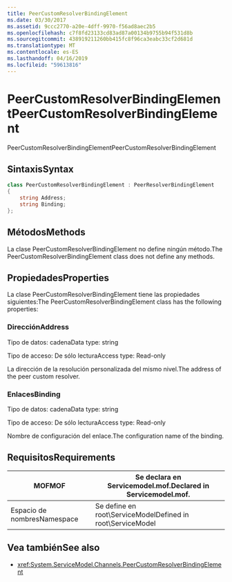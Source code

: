 ```yaml
---
title: PeerCustomResolverBindingElement
ms.date: 03/30/2017
ms.assetid: 9ccc2770-a20e-4dff-9970-f56ad8aec2b5
ms.openlocfilehash: c7f8fd23133cd83ad87a00134b9755b94f531d8b
ms.sourcegitcommit: 438919211260bb415fc8f96ca3eabc33cf2d681d
ms.translationtype: MT
ms.contentlocale: es-ES
ms.lasthandoff: 04/16/2019
ms.locfileid: "59613816"
---
```

# <a name="peercustomresolverbindingelement"></a><span data-ttu-id="d406b-102">PeerCustomResolverBindingElement</span><span class="sxs-lookup"><span data-stu-id="d406b-102">PeerCustomResolverBindingElement</span></span>

<span data-ttu-id="d406b-103">PeerCustomResolverBindingElement</span><span class="sxs-lookup"><span data-stu-id="d406b-103">PeerCustomResolverBindingElement</span></span>

## <a name="syntax"></a><span data-ttu-id="d406b-104">Sintaxis</span><span class="sxs-lookup"><span data-stu-id="d406b-104">Syntax</span></span>

```csharp
class PeerCustomResolverBindingElement : PeerResolverBindingElement
{
    string Address;
    string Binding;
};
```

## <a name="methods"></a><span data-ttu-id="d406b-105">Métodos</span><span class="sxs-lookup"><span data-stu-id="d406b-105">Methods</span></span>

<span data-ttu-id="d406b-106">La clase PeerCustomResolverBindingElement no define ningún método.</span><span class="sxs-lookup"><span data-stu-id="d406b-106">The PeerCustomResolverBindingElement class does not define any methods.</span></span>

## <a name="properties"></a><span data-ttu-id="d406b-107">Propiedades</span><span class="sxs-lookup"><span data-stu-id="d406b-107">Properties</span></span>

 <span data-ttu-id="d406b-108">La clase PeerCustomResolverBindingElement tiene las propiedades siguientes:</span><span class="sxs-lookup"><span data-stu-id="d406b-108">The PeerCustomResolverBindingElement class has the following properties:</span></span>

### <a name="address"></a><span data-ttu-id="d406b-109">Dirección</span><span class="sxs-lookup"><span data-stu-id="d406b-109">Address</span></span>

<span data-ttu-id="d406b-110">Tipo de datos: cadena</span><span class="sxs-lookup"><span data-stu-id="d406b-110">Data type: string</span></span>

<span data-ttu-id="d406b-111">Tipo de acceso: De sólo lectura</span><span class="sxs-lookup"><span data-stu-id="d406b-111">Access type: Read-only</span></span>

<span data-ttu-id="d406b-112">La dirección de la resolución personalizada del mismo nivel.</span><span class="sxs-lookup"><span data-stu-id="d406b-112">The address of the peer custom resolver.</span></span>

### <a name="binding"></a><span data-ttu-id="d406b-113">Enlaces</span><span class="sxs-lookup"><span data-stu-id="d406b-113">Binding</span></span>

<span data-ttu-id="d406b-114">Tipo de datos: cadena</span><span class="sxs-lookup"><span data-stu-id="d406b-114">Data type: string</span></span>

<span data-ttu-id="d406b-115">Tipo de acceso: De sólo lectura</span><span class="sxs-lookup"><span data-stu-id="d406b-115">Access type: Read-only</span></span>

<span data-ttu-id="d406b-116">Nombre de configuración del enlace.</span><span class="sxs-lookup"><span data-stu-id="d406b-116">The configuration name of the binding.</span></span>

## <a name="requirements"></a><span data-ttu-id="d406b-117">Requisitos</span><span class="sxs-lookup"><span data-stu-id="d406b-117">Requirements</span></span>

|<span data-ttu-id="d406b-118">MOF</span><span class="sxs-lookup"><span data-stu-id="d406b-118">MOF</span></span>|<span data-ttu-id="d406b-119">Se declara en Servicemodel.mof.</span><span class="sxs-lookup"><span data-stu-id="d406b-119">Declared in Servicemodel.mof.</span></span>|
|---------|-----------------------------------|
|<span data-ttu-id="d406b-120">Espacio de nombres</span><span class="sxs-lookup"><span data-stu-id="d406b-120">Namespace</span></span>|<span data-ttu-id="d406b-121">Se define en root\ServiceModel</span><span class="sxs-lookup"><span data-stu-id="d406b-121">Defined in root\ServiceModel</span></span>|

## <a name="see-also"></a><span data-ttu-id="d406b-122">Vea también</span><span class="sxs-lookup"><span data-stu-id="d406b-122">See also</span></span>

- <xref:System.ServiceModel.Channels.PeerCustomResolverBindingElement>
